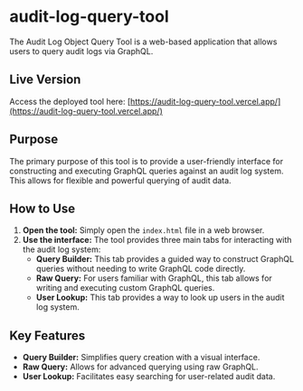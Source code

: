 # audit-log-query-tool

The Audit Log Object Query Tool is a web-based application that allows users to query audit logs via GraphQL.

## Live Version

Access the deployed tool here: [https://audit-log-query-tool.vercel.app/](https://audit-log-query-tool.vercel.app/)

## Purpose

The primary purpose of this tool is to provide a user-friendly interface for constructing and executing GraphQL queries against an audit log system. This allows for flexible and powerful querying of audit data.

## How to Use

1.  **Open the tool:** Simply open the `index.html` file in a web browser.
2.  **Use the interface:** The tool provides three main tabs for interacting with the audit log system:
    *   **Query Builder:** This tab provides a guided way to construct GraphQL queries without needing to write GraphQL code directly.
    *   **Raw Query:** For users familiar with GraphQL, this tab allows for writing and executing custom GraphQL queries.
    *   **User Lookup:** This tab provides a way to look up users in the audit log system.

## Key Features

*   **Query Builder:** Simplifies query creation with a visual interface.
*   **Raw Query:** Allows for advanced querying using raw GraphQL.
*   **User Lookup:** Facilitates easy searching for user-related audit data.
